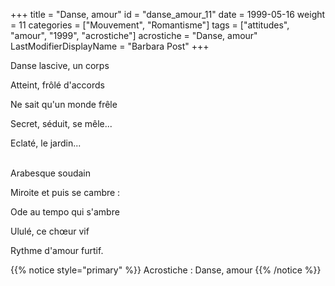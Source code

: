 +++
title = "Danse, amour"
id = "danse_amour_11"
date = 1999-05-16
weight = 11
categories = ["Mouvement", "Romantisme"]
tags = ["attitudes", "amour", "1999", "acrostiche"]
acrostiche = "Danse, amour"
LastModifierDisplayName = "Barbara Post"
+++

Danse lascive, un corps

Atteint, frôlé d'accords

Ne sait qu'un monde frêle

Secret, séduit, se mêle...

Eclaté, le jardin...

 \
Arabesque soudain

Miroite et puis se cambre :

Ode au tempo qui s'ambre

Ululé, ce chœur vif

Rythme d'amour furtif.

{{% notice style="primary" %}}
Acrostiche : Danse, amour
{{% /notice %}}
